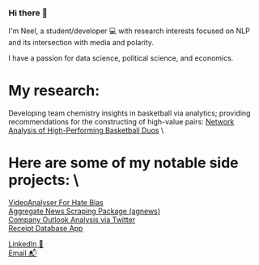 ### Hi there 👋

I'm Neel, a student/developer 💻 with research interests focused on NLP and its intersection with media and polarity. 

I have a passion for data science, political science, and economics.

# My research:
Developing team chemistry insights in basketball via analytics; providing recommendations for the constructing of high-value pairs: [Network Analysis of High-Performing Basketball Duos](https://github.com/SirMalamute/PlayerLineupAnalysis) \

# Here are some of my notable side projects: \
[VideoAnalyser For Hate Bias](https://github.com/SirMalamute/VideoAnalysis) \
[Aggregate News Scraping Package (agnews)](https://github.com/SirMalamute/agnews) \
[Company Outlook Analysis via Twitter](https://github.com/SirMalamute/TwitterSentiment) \
[Receipt Database App](https://github.com/SirMalamute/Receipts) 

[LinkedIn 💼](https://linkedin.com/in/neeliyer14) \
[Email 📬](mailto:neeliyer14@gmail.com)
